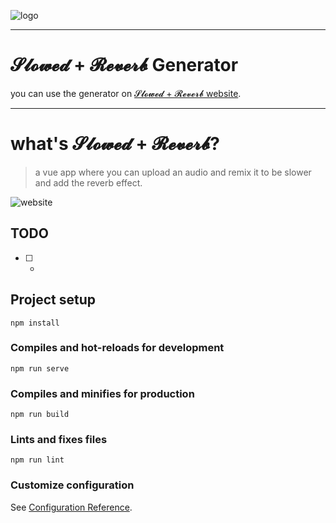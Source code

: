 ![logo](https://i.imgur.com/Pxgn0Ve.gif)

---

# 𝓢𝓵𝓸𝔀𝓮𝓭 + 𝓡𝓮𝓿𝓮𝓻𝓫 Generator
you can use the generator on [𝓢𝓵𝓸𝔀𝓮𝓭 + 𝓡𝓮𝓿𝓮𝓻𝓫 website](https://slowreverb.herokuapp.com/).

---

# what's 𝓢𝓵𝓸𝔀𝓮𝓭 + 𝓡𝓮𝓿𝓮𝓻𝓫?
> a vue app where you can upload an audio and remix it to be slower and add the reverb effect. 

![website](https://i.imgur.com/KcHSPX3_d.webp?maxwidth=760&fidelity=grand)

## TODO
- [ ] -
## Project setup
```
npm install
```

### Compiles and hot-reloads for development
```
npm run serve
```

### Compiles and minifies for production
```
npm run build
```

### Lints and fixes files
```
npm run lint
```

### Customize configuration
See [Configuration Reference](https://cli.vuejs.org/config/).
